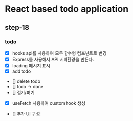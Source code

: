 # React based todo application

## step-18

### todo

- [x] hooks api를 사용하여 모두 함수형 컴포넌트로 변경
- [x] Express를 사용해서 API 서버환경을 만든다.
- [x] loading 메시지 표시
- [x] add todo
- [] delete todo
- [] todo -> done
- [] 접기/펴기
- [x] useFetch 사용하여 custom hook 생성
- [] 추가 UI 구성
